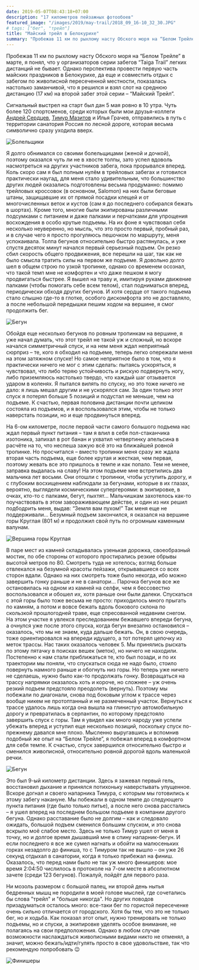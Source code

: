 ```yaml
---
date: 2019-05-07T08:43:18+07:00
description: "17 километров пейзажных фотообоев"
featured_image: "/images/2019/may-trail/2018_09_16-10_32_30.JPG"
# tags: ["бег", "трейл"]
title: "Майский трейл в Белокурихе"
summary: "Пробежав 11 км по рыхлому насту Обского моря на “Белом Трейле” в марте, я понял, что у организаторов серии забегов “Taiga Trail” легких дистанций не бывает. Однако перспектива провести первую часть майских праздников в Белокурихе, да еще и совместить отдых с забегом по живописной пересеченной местности, показалась настолько заманчивой, что я решился и взял слот на среднюю дистанцию (17 км) на второй забег этой серии – “Майский Трейл”."
---
```


Пробежав 11 км по рыхлому насту Обского моря на “Белом Трейле” в марте, я понял, что у организаторов серии забегов “Taiga Trail” легких дистанций не бывает. Однако перспектива провести первую часть майских праздников в Белокурихе, да еще и совместить отдых с забегом по живописной пересеченной местности, показалась настолько заманчивой, что я решился и взял слот на среднюю дистанцию (17 км) на второй забег этой серии – “Майский Трейл”.

Сигнальный выстрел на старт был дан 5 мая ровно в 10 утра. Чуть более 120 спортсменов, среди которых были мои друзья-коллеги [Андрей Сердцев](https://www.strava.com/athletes/4409708), [Тимур Мазитов](https://www.strava.com/athletes/24745670) и Илья Грачев, отправились в путь с территории санатория Россия по лесной дороге, которая весьма символично сразу уходила вверх.

![Болельщики](/images/2019/may-trail/photo5370711163626695385.jpg)

Я долго обнимался со своими болельщицами (женой и дочкой), поэтому оказался чуть ли не в хвосте толпы, зато успел вдоволь насмотреться на других участников забега, пока прорывался вперед. Коль скоро сам я был полным нулём в трейловых забегах и готовился практически наугад, для меня стало удивительным, что большинство других людей оказались подготовлены весьма продуманно: помимо трейловых кроссовок (в основном, Salomon) на них были беговые штаны, защищавшие их от прямой посадки клещей и от многочисленных веток и кустов (сам я до последнего собирался бежать в шортах). Кроме того, многие были экипированы различными подсумками с питанием и даже палками и перчатками для упрощения восхождения в особо крутые подъемы. На их фоне я чувствовал себя несколько неуверенно, но мысль, что это просто первый, пробный раз, и в случае чего я просто прогуляюсь пешочком по маршруту, меня успокаивала. Толпа бегунов относительно быстро растянулась, и уже спустя десяток минут начался первый серьезный подъем. Он резко сбил скорость общего продвижения, все перешли на шаг, так как не было смысла тратить силы на первом же подъеме. Я довольно долго шел в общем строю по узкой тропинке, однако со временем осознал, что такой темп мне не комфортен и что даже пешком я могу продвигаться быстрее. Я вышел на траву и, имитируя руками движение палками (чтобы помогать себе всем телом), стал подниматься вперед, периодически обходя других бегунов. И хотя сердце от такого подъема стало слышно где-то в глотке, особого дискомфорта это не доставляло, а после небольшой передышки пешим ходом на вершине, я смог продолжить бег. 

![Бегун](/images/2019/may-trail/FETe0nuhNnA.jpg)

Обойдя еще несколько бегунов по ровным тропинкам на вершине, я уже начал думать, что этот трейл не такой уж и сложный, но вскоре начался симметричный спуск, и на нем меня ждал неприятный сюрприз – те, кого я обходил на подъеме, теперь легко опережали меня на этом затяжном спуске! Но самое неприятное было в том, что я практически ничего не мог с этим сделать: пытаясь ускоряться, я чувствовал, что либо теряю устойчивость и рискую подвернуть ногу, либо приземляюсь настолько твердо, что каждый шаг отзывается ударом в коленях. Я пытался вилять по спуску, но это тоже ничего не дало: я лишь мешал другим и не ускорялся сам. За один только этот спуск я потерял больше 5 позиций и подустал не меньше, чем на подъеме. К счастью, первая половина дистанции почти целиком состояла из подъемов, и я воспользовался этим, чтобы не только наверстать позиции, но и еще продвинуться вперед. 

На 6-ом километре, после первой части самого большого подъема нас ждал первый пункт питания – там я влил в себя пол-стаканчика изотоника, запихал в рот банан и ухватил четвертинку апельсина в расчёте на то, что неспеша зажую всё это на ближайшей ровной тропинке. Но просчитался – вместо тропинки меня сразу же ждала вторая часть подъема, еще более крутая и жесткая, чем первая, поэтому жевать все это пришлось в темпе и как попало. Тем не менее, заправка выдалась на славу! На этом подъеме мне встретились два мальчика лет восьми. Они отошли с тропинки, чтобы уступить дорогу, и с глубоким восхищением наблюдали за бегунами, которые в их глазах, вероятно, выглядели космическими супергероями: в экипировке, в очках, кто-то с палками, бегут, пыхтят… Мальчишкам захотелось как-то поучаствовать в этом завораживающем действе, и один из них решил подбодрить меня, выдав: “Земля вам пухом!” Так меня еще не поддерживали… Безумный подъем закончился, я оказался на вершине горы Круглая (801 м) и продолжил свой путь по огромным каменным валунам. 

![Вершина горы Круглая](/images/2019/may-trail/2018_09_16-16_47_24.JPG)

В паре мест из камней складывалась узенькая дорожка, своеобразный мостик, по обе стороны от которого простирались резкие обрывы высотой метров по 80. Смотреть туда не хотелось; взгляд больше отвлекался на безумной красоты пейзажи, открывавшиеся со всех сторон вдали. Однако на них смотреть тоже было некогда, ибо можно завершить гонку раньше и не в санатори… Парочка бегунов все же остановилась на одном из камней на селфи, чем я бессовестно воспользовался и обошел их, хотя раньше они были далеки. Спускаться с этой горы было тоже весьма не просто: приходилось много прыгать по камням, а потом и вовсе бежать вдоль бокового склона по скользкой прошлогодней траве, еще спресованной недавним снегом. На этом участке я увлекся преследованием бежавшего впереди бегуна, а очнулся уже после этого спуска, когда бегун внезапно остановился – оказалось, что мы не знаем, куда дальше бежать. Он, в свою очередь, тоже ориентировался на впереди идущего, а тот потерял цепочку из меток трассы. Нас таких оказалось человек 5. Мы принялись рыскать по этому пятачку в поисках вешек (меток), но ничего не находили. Постепенно к нам стали приближаться те, кто был позади, и по их траектории мы поняли, что спускаться сюда не надо было, стоило повернуть намного раньше и обогнуть низ горы. Но теперь уже ничего не сделаешь, нужно было как-то продолжать гонку. Возвращаться на трассу напрямки оказалось хоть и короче, но сложнее – уж очень резкий подъем предстояло преодолеть (вернуть). Поэтому мы побежали по диагонали, снова под боковым углом к трассе через вообще никем не протоптанный и не размеченный участок. Вернуться к трассе удалось лишь когда она вышла на глинистую автомобильную дорогу и превратилась в серпантин, по которому предстояло завершить спуск с горы. Там я увидел как много народу уже успели убежать вперед и уступил еще несколько позиций, поскольку спуск по-прежнему давался мне плохо. Мысленно выругавшись и вспомнив подобный же опыт на “Белом Трейле”, я побежал вперед в комфортном для себя темпе. К счастью, спуск завершился относительно быстро и сменился живописной, относительно ровной дорогой вдоль маленькой речки. 

![Бегун](/images/2019/may-trail/photo5370711163626695386.jpg)

Это был 9-ый километр дистанции. Здесь я зажевал первый гель, восстановил дыхание и принялся потихоньку наверстывать упущенное. Вскоре догнал и своего напарника Тимура, с которым мы готовились к этому забегу накануне. Мы побежали в одном темпе до следующего пункта питания (где было только питье), а после него снова расстались – я ушел вперед на последнем большом подъеме в компании другого бегуна. Однако расставание было не долгим – как и следовало ожидать, большой подъем сменился большим спуском, и это снова вскрыло моё слабое место. Здесь не только Тимур ушел от меня в точку, но и долгое время дышавший мне в спину напарник-бегун. И если последнего я все же сумел нагнать и обойти на малюсеньких горках незадолго до финиша, то с Тимуром так не вышло – он уже 26 секунд отдыхал в санатории, когда я только прибежал на финиш. Оказалось, что перед нами было не так уж много финишеров: мое время 2:04:50 числилось в протоколе на 7-ом месте в абсолютном зачете (среди 123 бегунов). Пожалуй, пойдёт для первого раза.

Ни мозоль размером с большой палец, ни второй день нытья бедренных мышц не породили в моей голове мыслей, где сочетались бы слова "трейл" и "больше никогда". Но других поводов призадуматься осталось много: все-таки бег по гористой пересеченке очень сильно отличается от городского. Хотя бы тем, что это не только бег, но и ходьба. Как показал этот опыт, нужно тренировать не только подъемы, но и спуски, а экипировке уделять особое внимание, не полагаясь на свои предположения. Однако в любом случае возможности наслаждаться живописными видами никто не отменял, а значит, можно бежать/идти/гулять просто в свое удовольствие, так что рекомендую попробовать :wink:

![Финишеры](/images/2019/may-trail/photo5370711163626695387.jpg)

